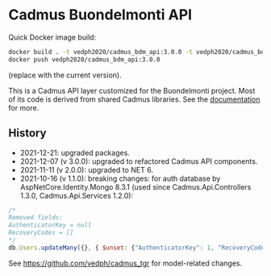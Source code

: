 # Cadmus Buondelmonti API

Quick Docker image build:

```bash
docker build . -t vedph2020/cadmus_bdm_api:3.0.0 -t vedph2020/cadmus_bdm_api:latest
docker push vedph2020/cadmus_bdm_api:3.0.0
```

(replace with the current version).

This is a Cadmus API layer customized for the Buondelmonti project. Most of its code is derived from shared Cadmus libraries. See the [documentation](https://github.com/vedph/cadmus_doc/blob/master/api/creating.md) for more.

## History

- 2021-12-21: upgraded packages.
- 2021-12-07 (v 3.0.0): upgraded to refactored Cadmus API components.
- 2021-11-11 (v 2.0.0): upgraded to NET 6.
- 2021-10-16 (v 1.1.0): breaking changes: for auth database by AspNetCore.Identity.Mongo 8.3.1 (used since Cadmus.Api.Controllers 1.3.0, Cadmus.Api.Services 1.2.0):

```js
/*
Removed fields:
AuthenticatorKey = null
RecoveryCodes = []
*/
db.Users.updateMany({}, { $unset: {"AuthenticatorKey": 1, "RecoveryCodes": 1} });
```

See <https://github.com/vedph/cadmus_tgr> for model-related changes.
